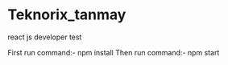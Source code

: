 # Teknorix_tanmay
react js developer test


First run command:- npm install
Then run command:- npm start

